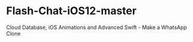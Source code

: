 # Flash-Chat-iOS12-master
Cloud Database, iOS Animations and Advanced Swift - Make a WhatsApp Clone
